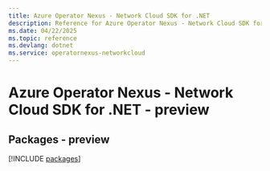 ```yaml
---
title: Azure Operator Nexus - Network Cloud SDK for .NET
description: Reference for Azure Operator Nexus - Network Cloud SDK for .NET
ms.date: 04/22/2025
ms.topic: reference
ms.devlang: dotnet
ms.service: operatornexus-networkcloud
---
```

# Azure Operator Nexus - Network Cloud SDK for .NET - preview
## Packages - preview
[!INCLUDE [packages](operator-nexus---network-cloud-index.md)]